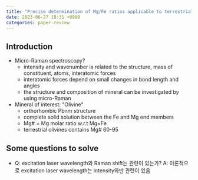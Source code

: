 ```yaml
---
title: "Precise determination of Mg/Fe ratios applicable to terrestrial olivine samples"
date: 2023-06-27 18:31 +0900
categories: paper-review
---
```



## Introduction
- Micro-Raman spectroscopy?
  - intensity and wavenumber is related to the structure, mass of constituent, atoms, interatomic forces
  - interatomic forces depend on small changes in bond length and angles
  - the structure and composition of mineral can be investigated by using micro-Raman
- Mineral of interest: "Olivine"
	- orthorhombic Pbnm structure
	- complete solid solution between the Fe and Mg end members
	- Mg# = Mg molar ratio w.r.t Mg+Fe
	- terrestrial olivines contains Mg# 60-95


## Some questions to solve
- Q: excitation laser wavelength와 Raman shift는 관련이 있는가?
  A: 이론적으로 excitation laser wavelength는 intensity와만 관련이 있음

